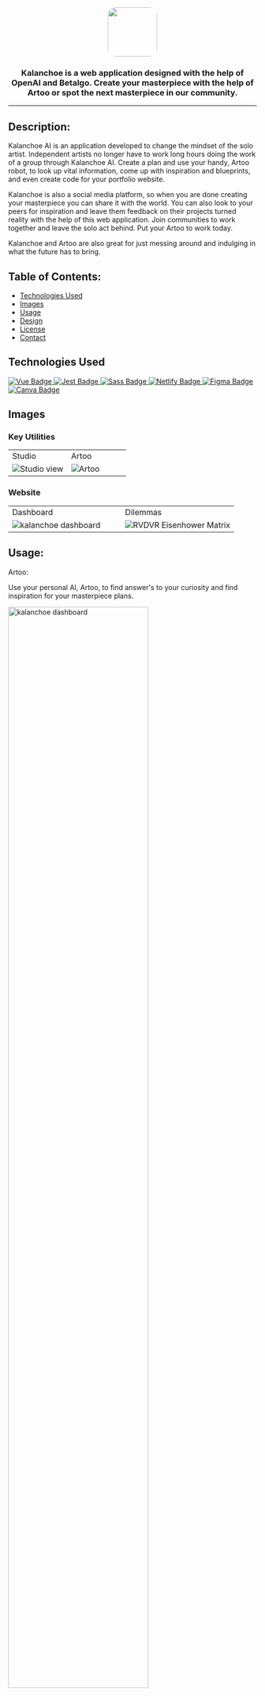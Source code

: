 ﻿<div id="header" align="center">
  <a target="_blank" rel="noopener noreferrer" href="https://"><img style="object-fit: cover; width: 100px; height: 100px; border-radius: 1rem;" src="src/images/logo.ico"/></a>
  <h3>Kalanchoe is a web application designed with the help of OpenAI and Betalgo. Create your masterpiece with the help of Artoo or spot the next masterpiece in our community.</h3>

  ---
</div>

  ## Description:

  Kalanchoe AI is an application developed to change the mindset of the solo artist. Independent artists no longer have to work long hours doing the work of a group through Kalanchoe AI. Create a plan and use your handy, Artoo robot, to look up vital information, come up with inspiration and blueprints, and even create code for your portfolio website.

  Kalanchoe is also a social media platform, so when you are done creating your masterpiece you can share it with the world. You can also look to your peers for inspiration and leave them feedback on their projects turned reality with the help of this web application.  Join communities to work together and leave the solo act behind. Put your Artoo to work today.

  Kalanchoe and Artoo are also great for just messing around and indulging in what the future has to bring.

## Table of Contents:

  * [Technologies Used](#technologies-used)
  * [Images](#images)
  * [Usage](#usage)
  * [Design](#design)
  * [License](#license)
  * [Contact](#contact)

## Technologies Used

 <a target="_blank" rel="noopener noreferrer" href="https://vuejs.org/">
    <img src="https://img.shields.io/badge/Vue.js-35495E?style=for-the-badge&logo=vuedotjs&logoColor=4FC08D" alt="Vue Badge" style="max-width: 100%;">
 </a>
 <a target="_blank" rel="noopener noreferrer" href="https://jestjs.io/docs/getting-started">
    <img src="https://img.shields.io/badge/Jest-C21325?style=for-the-badge&logo=jest&logoColor=white" alt="Jest Badge" style="max-width: 100%;">
 </a>
 <a target="_blank" rel="noopener noreferrer" href="https://sass-lang.com/">
    <img src="https://img.shields.io/badge/Sass-CC6699?style=for-the-badge&logo=sass&logoColor=white" alt="Sass Badge" style="max-width: 100%;">
 </a>
 <a target="_blank" rel="noopener noreferrer" href="https://www.netlify.com/">
    <img src="https://img.shields.io/badge/Netlify-00C7B7?style=for-the-badge&logo=netlify&logoColor=white" alt="Netlify Badge" style="max-width: 100%;">
 </a>
 <a target="_blank" rel="noopener noreferrer" href="https://www.figma.com/">
    <img src="https://img.shields.io/badge/Figma-F24E1E?style=for-the-badge&logo=figma&logoColor=white" alt="Figma Badge" style="max-width: 100%;">
 </a>
 <a target="_blank" rel="noopener noreferrer" href="https://www.canva.com/">
    <img src="https://img.shields.io/badge/Canva-%2300C4CC.svg?&style=for-the-badge&logo=Canva&logoColor=white" alt="Canva Badge" style="max-width: 100%;">
 </a>

## Images

### Key Utilities

<div align="center">
   <table>
   <tr>
      <td>Studio</td>
      <td>Artoo</td>
   </tr>
   <tr>
      <td style="width: 50%;"><img src="src/images/" alt="Studio view"></td>
      <td style="width: 50%;"><img src="src/images/" alt="Artoo"></td>
   </tr>
   </table>
</div>

### Website

<div align="center">
   <table>
   <tr>
      <td>Dashboard</td>
      <td>Dilemmas</td>
   </tr>
   <tr>
      <td style="width: 50%;"><img src="src/images/dashboard.png"  alt="kalanchoe dashboard"></td>
      <td style="width: 50%;"><img src="src/images/dilemmas.png" alt="RVDVR Eisenhower Matrix"></td>
   </tr>
   </table>
</div>

## Usage:

Artoo: 

Use your personal AI, Artoo, to find answer's to your curiosity and find inspiration for your masterpiece plans.

<img style="width: 75%" src="src/images/dashboard.png"  alt="kalanchoe dashboard">

Chats:

Alternatively, search the application for chats created by other artists looking for answers and inspirations.

<img style="width: 50%" src="src/images/chats.png"  alt="kalanchoe dashboard"><img style="width: 50%" src="src/images/chats.png"  alt="kalanchoe dashboard">

Channels:

Organize your community by creating channels for specific discussions.

<img style="width: 75%" src="src/images/dashboard.png"  alt="kalanchoe dashboard">

Communities: 

Create an organization for like-minded individuals aspiring for the same goal.

<img style="width: 75%" src="src/images/dashboard.png"  alt="kalanchoe dashboard">

Dashboard:

See all of your messages, dilemmas, chats, and communities from your dashboard. Stay organized and on top of everything.

<img style="width: 75%" src="src/images/dashboard.png"  alt="kalanchoe dashboard">

Dilemmas:

Start organizing your plan here with dilemmas. Dilemmas help break down your ultimate goals. You can also share them with the community and find help.

<img style="width: 50%" src="src/images/dilemmas.png"  alt="kalanchoe dashboard"><img style="width: 50%" src="src/images/dilemmas.png"  alt="kalanchoe dashboard">

Messages: 

Message your close friends with messages and take a break from speaking to your AI, Artoo.

<img style="width: 75%" src="src/images/dashboard.png"  alt="kalanchoe dashboard">

Notes: 

Add notes to your dilemmas to further break down your plans. You can add steps or just general tasks that need to get done.

<img style="width: 75%" src="src/images/dashboard.png"  alt="kalanchoe dashboard">

Posts: 

Share your masterpiece and current state with posts. Have fun!

<img style="width: 75%" src="src/images/posts.png"  alt="kalanchoe dashboard">

## Design:

### Mobile

![Mobile Design](./src/assets/images/design/RVDVR-figma-mobile.jpg)

### Website

![Web Design](./src/assets/images/design/RVDVR-figma-web.jpg)

## License: 

  [![License: MIT](https://img.shields.io/badge/License-MIT-yellow.svg)](https://opensource.org/licenses/MIT)  
  Licensed under MIT License.

## Contact:

### Bleh Seton

bseton@gmail.com

<a target="_blank" rel="noopener noreferrer" href="https://github.com/blehjo">
    <img src="https://img.shields.io/badge/GitHub-100000?style=for-the-badge&logo=github&logoColor=white" alt="GitHub" style="max-width: 100%;">
</a>
<a target="_blank" rel="noopener noreferrer" href="https://www.linkedin.com/in/bleh-s/">
    <img src="https://img.shields.io/badge/LinkedIn-0077B5?style=for-the-badge&logo=linkedin&logoColor=white" alt="LinkedIn" style="max-width: 100%;">
</a>